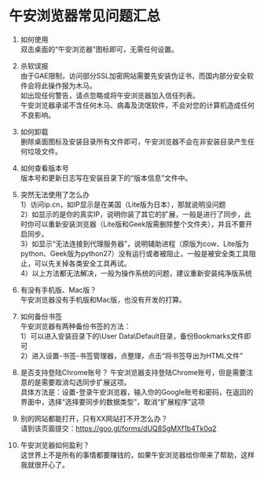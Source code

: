 # 午安浏览器常见问题汇总

1. 如何使用<br>
双击桌面的“午安浏览器”图标即可，无需任何设置。

2. 杀软误报<br>
由于GAE限制，访问部分SSL加密网站需要先安装伪证书，而国内部分安全软件会将此操作报为木马。<br>
如出现任何警告，请点忽略或将午安浏览器加入信任列表。<br>
午安浏览器承诺不含任何木马、病毒及流氓软件，不会对您的计算机造成任何不良影响。

3. 如何卸载<br>
删除桌面图标及安装目录所有文件即可，午安浏览器不会在非安装目录产生任何垃圾文件。

4. 如何查看版本号<br>
版本号和更新日志写在安装目录下的“版本信息”文件中。

5. 突然无法使用了怎么办<br>
1）访问ip.cn，如IP显示是在美国（Lite版为日本），那就说明没问题<br>
2）如显示的是你的真实IP，说明你装了其它的扩展，一般是进行了同步，此时你可以重新安装浏览器（Lite版和Geek版需删除整个文件夹），并且不要开启同步。<br>
3）如显示“无法连接到代理服务器”，说明辅助进程（原版为cow、Lite版为python、Geek版为python27）没有运行或者被阻止，一般是被安全类工具阻止，可以先关掉各类安全工具再试。<br>
4）以上方法都无法解决，一般为操作系统的问题，建议重新安装纯净版系统

6. 有没有手机版、Mac版？<br>
午安浏览器没有手机版和Mac版，也没有开发的打算。<br>

7. 如何备份书签<br>
午安浏览器有两种备份书签的方法：<br>
1）可以进入安装目录下的\User Data\Default目录，备份Bookmarks文件即可<br>
2）进入设置-书签-书签管理器，点整理，点击“将书签导出为HTML文件”

8. 是否支持登陆Chrome账号？
午安浏览器支持登陆Chrome账号，但是需要注意的是需要取消勾选同步扩展这项。<br>
具体方法是：设置-登录午安浏览器，输入你的Google账号和密码，在返回的界面中，选择“选择要同步的数据类型”，取消“扩展程序”这项

9. 别的网站都能打开，只有XX网站打不开怎么办？<br>
请到该页面提交：https://goo.gl/forms/dUQ8SgMXf1b4Tk0q2

10. 午安浏览器如何盈利？<br>
这世界上不是所有的事情都要赚钱的，如果午安浏览器给你带来了帮助，这样我就很开心了。
